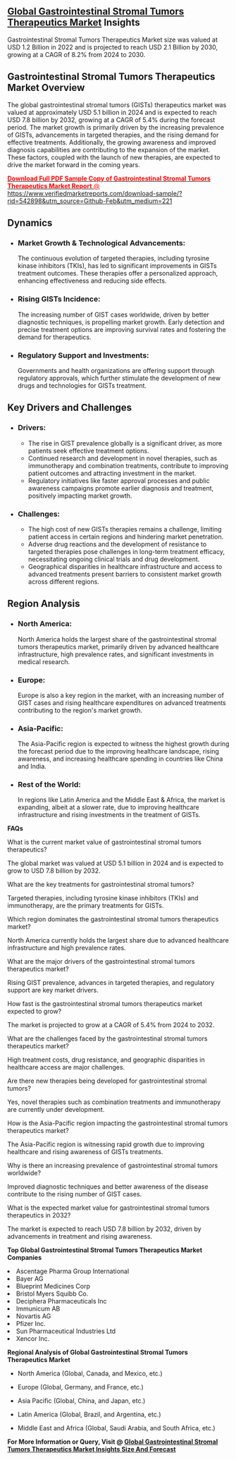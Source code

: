 <h2><a href="https://www.verifiedmarketreports.com/download-sample/?rid=542898&amp;utm_source=Github&amp;utm_medium=221" target="_blank">Global Gastrointestinal Stromal Tumors Therapeutics Market</a> Insights</h2><p>Gastrointestinal Stromal Tumors Therapeutics Market size was valued at USD 1.2 Billion in 2022 and is projected to reach USD 2.1 Billion by 2030, growing at a CAGR of 8.2% from 2024 to 2030.</p><p><h2>Gastrointestinal Stromal Tumors Therapeutics Market Overview</h2> <p>The global gastrointestinal stromal tumors (GISTs) therapeutics market was valued at approximately USD 5.1 billion in 2024 and is expected to reach USD 7.8 billion by 2032, growing at a CAGR of 5.4% during the forecast period. The market growth is primarily driven by the increasing prevalence of GISTs, advancements in targeted therapies, and the rising demand for effective treatments. Additionally, the growing awareness and improved diagnosis capabilities are contributing to the expansion of the market. These factors, coupled with the launch of new therapies, are expected to drive the market forward in the coming years.</p> <p><a href="#"><p><span class=""><span style="color: #ff0000;"><strong>Download Full PDF Sample Copy of Gastrointestinal Stromal Tumors Therapeutics Market Report</strong> @ </span><a href="https://www.verifiedmarketreports.com/download-sample/?rid=542898&amp;utm_source=Github-Feb&amp;utm_medium=221" target="_blank">https://www.verifiedmarketreports.com/download-sample/?rid=542898&amp;utm_source=Github-Feb&amp;utm_medium=221</a></span></p></a></p> <h2>Dynamics</h2> <ul> <li><h3>Market Growth & Technological Advancements:</h3> The continuous evolution of targeted therapies, including tyrosine kinase inhibitors (TKIs), has led to significant improvements in GISTs treatment outcomes. These therapies offer a personalized approach, enhancing effectiveness and reducing side effects.</li> <li><h3>Rising GISTs Incidence:</h3> The increasing number of GIST cases worldwide, driven by better diagnostic techniques, is propelling market growth. Early detection and precise treatment options are improving survival rates and fostering the demand for therapeutics.</li> <li><h3>Regulatory Support and Investments:</h3> Governments and health organizations are offering support through regulatory approvals, which further stimulate the development of new drugs and technologies for GISTs treatment.</li> </ul> <h2>Key Drivers and Challenges</h2> <ul> <li><h3>Drivers:</h3> <ul> <li>The rise in GIST prevalence globally is a significant driver, as more patients seek effective treatment options.</li> <li>Continued research and development in novel therapies, such as immunotherapy and combination treatments, contribute to improving patient outcomes and attracting investment in the market.</li> <li>Regulatory initiatives like faster approval processes and public awareness campaigns promote earlier diagnosis and treatment, positively impacting market growth.</li> </ul> </li> <li><h3>Challenges:</h3> <ul> <li>The high cost of new GISTs therapies remains a challenge, limiting patient access in certain regions and hindering market penetration.</li> <li>Adverse drug reactions and the development of resistance to targeted therapies pose challenges in long-term treatment efficacy, necessitating ongoing clinical trials and drug development.</li> <li>Geographical disparities in healthcare infrastructure and access to advanced treatments present barriers to consistent market growth across different regions.</li> </ul> </li> </ul> <h2>Region Analysis</h2> <ul> <li><h3>North America:</h3> North America holds the largest share of the gastrointestinal stromal tumors therapeutics market, primarily driven by advanced healthcare infrastructure, high prevalence rates, and significant investments in medical research.</li> <li><h3>Europe:</h3> Europe is also a key region in the market, with an increasing number of GIST cases and rising healthcare expenditures on advanced treatments contributing to the region's market growth.</li> <li><h3>Asia-Pacific:</h3> The Asia-Pacific region is expected to witness the highest growth during the forecast period due to the improving healthcare landscape, rising awareness, and increasing healthcare spending in countries like China and India.</li> <li><h3>Rest of the World:</h3> In regions like Latin America and the Middle East & Africa, the market is expanding, albeit at a slower rate, due to improving healthcare infrastructure and rising investments in the treatment of GISTs.</li> </ul> <p><strong>FAQs</strong></p> <p>What is the current market value of gastrointestinal stromal tumors therapeutics?</p> <p>The global market was valued at USD 5.1 billion in 2024 and is expected to grow to USD 7.8 billion by 2032.</p> <p>What are the key treatments for gastrointestinal stromal tumors?</p> <p>Targeted therapies, including tyrosine kinase inhibitors (TKIs) and immunotherapy, are the primary treatments for GISTs.</p> <p>Which region dominates the gastrointestinal stromal tumors therapeutics market?</p> <p>North America currently holds the largest share due to advanced healthcare infrastructure and high prevalence rates.</p> <p>What are the major drivers of the gastrointestinal stromal tumors therapeutics market?</p> <p>Rising GIST prevalence, advances in targeted therapies, and regulatory support are key market drivers.</p> <p>How fast is the gastrointestinal stromal tumors therapeutics market expected to grow?</p> <p>The market is projected to grow at a CAGR of 5.4% from 2024 to 2032.</p> <p>What are the challenges faced by the gastrointestinal stromal tumors therapeutics market?</p> <p>High treatment costs, drug resistance, and geographic disparities in healthcare access are major challenges.</p> <p>Are there new therapies being developed for gastrointestinal stromal tumors?</p> <p>Yes, novel therapies such as combination treatments and immunotherapy are currently under development.</p> <p>How is the Asia-Pacific region impacting the gastrointestinal stromal tumors therapeutics market?</p> <p>The Asia-Pacific region is witnessing rapid growth due to improving healthcare and rising awareness of GISTs treatments.</p> <p>Why is there an increasing prevalence of gastrointestinal stromal tumors worldwide?</p> <p>Improved diagnostic techniques and better awareness of the disease contribute to the rising number of GIST cases.</p> <p>What is the expected market value for gastrointestinal stromal tumors therapeutics in 2032?</p> <p>The market is expected to reach USD 7.8 billion by 2032, driven by advancements in treatment and rising awareness.</p> </p><p><strong>Top Global Gastrointestinal Stromal Tumors Therapeutics Market Companies</strong></p><div data-test-id=""><p><li>Ascentage Pharma Group International</li><li> Bayer AG</li><li> Blueprint Medicines Corp</li><li> Bristol Myers Squibb Co.</li><li> Deciphera Pharmaceuticals Inc</li><li> Immunicum AB</li><li> Novartis AG</li><li> Pfizer Inc.</li><li> Sun Pharmaceutical Industries Ltd</li><li> Xencor Inc.</li></p><div><strong>Regional Analysis of&nbsp;Global Gastrointestinal Stromal Tumors Therapeutics Market</strong></div><ul><li dir="ltr"><p dir="ltr">North America&nbsp;(Global, Canada, and Mexico, etc.)</p></li><li dir="ltr"><p dir="ltr">Europe (Global, Germany, and France, etc.)</p></li><li dir="ltr"><p dir="ltr">Asia Pacific&nbsp;(Global, China, and Japan, etc.)</p></li><li dir="ltr"><p dir="ltr">Latin America&nbsp;(Global, Brazil, and Argentina, etc.)</p></li><li dir="ltr">Middle East and Africa&nbsp;(Global, Saudi Arabia, and South Africa, etc.)</li></ul><p><strong>For More Information or Query, Visit @&nbsp;</strong><strong><a href="https://www.verifiedmarketreports.com/product/gastrointestinal-stromal-tumors-therapeutics-market/?utm_source=Github&amp;utm_medium=221" target="_blank">Global Gastrointestinal Stromal Tumors Therapeutics Market Insights Size And Forecast</a></strong></p></div>
